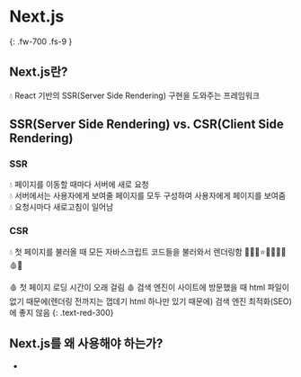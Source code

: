 # Next.js
{: .fw-700 .fs-9 }

## Next.js란?
💧 React 기반의 SSR(Server Side Rendering) 구현을 도와주는 프레임워크

## SSR(Server Side Rendering) vs. CSR(Client Side Rendering)
### SSR
💧 페이지를 이동할 때마다 서버에 새로 요청  
💧 서버에서는 사용자에게 보여줄 페이지를 모두 구성하여 사용자에게 페이지를 보여줌  
💧 요청시마다 새로고침이 일어남  

### CSR
💧 첫 페이지를 불러올 때 모든 자바스크립트 코드들을 불러와서 렌더링함
🐾🐽🌟⭐💧🧷💧🎇🩸📍 

🩸 첫 페이지 로딩 시간이 오래 걸림
🩸 검색 엔진이 사이트에 방문했을 때 html 파일이 없기 때문에(렌더링 전까지는 껍데기 html 하나만 있기 때문에) 검색 엔진 최적화(SEO)에 좋지 않음 
{: .text-red-300}

## Next.js를 왜 사용해야 하는가?
- 


